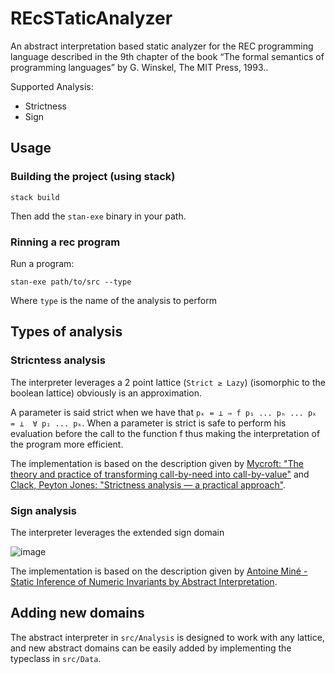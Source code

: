 # REcSTaticAnalyzer

An abstract interpretation based static analyzer for the REC programming language described in the 9th chapter of the book “The formal semantics of programming languages” by G. Winskel, The MIT Press, 1993..

Supported Analysis:
- Strictness
- Sign

## Usage
### Building the project (using stack)

```
stack build
```

Then add the `stan-exe` binary in your path.

### Rinning a rec program

Run a program:
```
stan-exe path/to/src --type
```
Where `type` is the name of the analysis to perform

## Types of analysis
### Stricntess analysis
The interpreter leverages a 2 point lattice (`Strict ≥ Lazy`) (isomorphic to the boolean lattice) obviously is an approximation.

A parameter is said strict when we have that `pₖ = ⊥ ⇒ f p₁ ... pₙ ... pₖ  = ⊥  ∀ p₁ ... pₖ`.
When a parameter is strict is safe to perform his evaluation before the call to the function f thus making the interpretation of the program more efficient.

The implementation is based on the description given by [Mycroft: "The theory and practice of transforming call-by-need into call-by-value"](https://doi.org/10.1007/3-540-09981-6_19) and [Clack, Peyton Jones: "Strictness analysis — a practical approach"](https://doi.org/10.1007/3-540-15975-4_28).

### Sign analysis
The interpreter leverages the extended sign domain

![image](https://user-images.githubusercontent.com/35380179/222896464-2d54d70d-e7d9-45e6-b76a-d77753f87642.png)

The implementation is based on the description given by [Antoine Miné - Static Inference of Numeric Invariants by Abstract Interpretation](https://doi.org/10.1561/2500000034).

## Adding new domains

The abstract interpreter in `src/Analysis` is designed to work with any lattice, and new abstract domains can be easily added by implementing the typeclass in `src/Data`.
